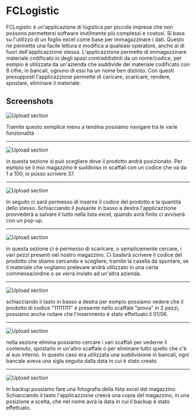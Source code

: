 # FCLogistic

FCLogistic è un'applicazione di logistica per piccole imprese che non possono permettersi software inutilmente più complessi e costosi. Si basa su l'utilizzo di un foglio excel come base per immagazzinare i dati. Questo ne permette una facile lettura e modifica a qualsiasi operatore, anche al di fuori dell'applicazzione stessa. L'applicazzione permette di immagazzinare materiale codificato in degli spazi contraddistinti da un nome/codice, per esmpio è utilizzata da un'azienda che suddivide del materiale codificato con 8 cifre, in bancali, ognuno di essi ha un nome ben distinto. Con questi presupposti l'applicazzione permette di caricare, scaricare, rendere, spostare, eliminare il materiale.
## Screenshots

![Upload section](https://github.com/stegish/FCLogistic/blob/master/menu.jpg)

Tramite questo semplice menu a tendina possiamo navigare tra le varie funzionalità

---

![Upload section](https://github.com/stegish/FCLogistic/blob/master/carica.jpg)

in questa sezione si può scegliere dove il prodotto andrà posizionato. Per esmpio se il mio magazzino è suddiviso in scaffali con un codice che va da 1 a 100, io posso scrivere 37.

---

![Upload section](https://github.com/stegish/FCLogistic/blob/master/carica2.jpg)

In seguito ci sarà permesso di inserire il codice del prodotto e la quantità dello stesso. Schiacciando il pulsante in basso a destra l'applicazzione provvederà a salvare il tutto nella lista excel, quando avrà finito ci avviserà con un pop-up.
 
 ---
 
![Upload section](https://github.com/stegish/FCLogistic/blob/master/scarica.jpg)

in questa sezione ci è permesso di scaricare, o semplicemente cercare, i vari pezzi presenti nel nostro magazzino. Ci basterà scrivere il codice del prodotto che stiamo cercando e scegliere, tramite la casella da spuntare, se il materiale che vogliamo prelevare andrà utilizzato in una certa commessa/ordine o se verrà inviato ad un'altra azienda.

---

![Upload section](https://github.com/stegish/FCLogistic/blob/master/scarica2.jpg)

schiacciando il tasto in basso a destra per esmpio possiamo vedere che il prodotto di codice "11111111" è presente nello scaffale "prova" in 2 pezzi, possiamo anche notare che l'inserimento è stato effettuato il 01/06.

---

![Upload section](https://github.com/stegish/FCLogistic/blob/master/elimina.jpg)

nella sezione elimina possiamo cercare i vari scaffali per vederne il contenuto, spostarlo in un'altro scaffale o per eliminare tutto quello che c'è al suo interno. In questo caso era utilizzata una suddivisione in bancali, ogni bancale aveva una sigla seguita dalla data in cui è stato creato.

---

![Upload section](https://github.com/stegish/FCLogistic/blob/master/backup.jpg)

In backup possiamo fare una fotografia della lista excel del magazzino. Schiacciando il tasto l'applicazzione creerà una copia del magazzino, in una posizione a scelta, che nel nome avrà la data in cui il backup è stato effettuato.
